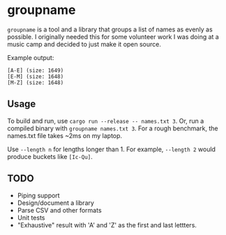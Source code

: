 # groupname

`groupname` is a tool and a library that groups a list of names as evenly as possible. I originally needed this for some volunteer work I was doing at a music camp and decided to just make it open source.

Example output:
```
[A-E] (size: 1649)
[E-M] (size: 1648)
[M-Z] (size: 1648)
```

## Usage

To build and run, use `cargo run --release -- names.txt 3`. Or, run a compiled binary with `groupname names.txt 3`. For a rough benchmark, the names.txt file takes ~2ms on my laptop.

Use `--length n` for lengths longer than 1. For example, `--length 2` would produce buckets like `[Ic-Qu]`.

## TODO

- Piping support
- Design/document a library
- Parse CSV and other formats
- Unit tests
- "Exhaustive" result with 'A' and 'Z' as the first and last lettters.